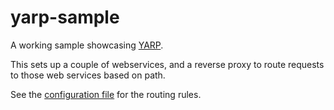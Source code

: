 # yarp-sample
A working sample showcasing [YARP](https://github.com/microsoft/reverse-proxy).

This sets up a couple of webservices, and a reverse proxy to route requests to those web services based on path.

See the [configuration file](Proxy/appsettings.json) for the routing rules.